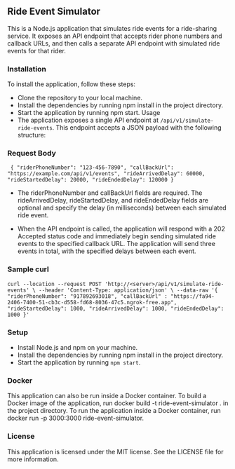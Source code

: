 ## Ride Event Simulator
This is a Node.js application that simulates ride events for a ride-sharing service. It exposes an API endpoint that accepts rider phone numbers and callback URLs, and then calls a separate API endpoint with simulated ride events for that rider.

### Installation
To install the application, follow these steps:

- Clone the repository to your local machine.
- Install the dependencies by running npm install in the project directory.
- Start the application by running npm start.
Usage
- The application exposes a single API endpoint at `/api/v1/simulate-ride-events`. This endpoint accepts a JSON payload with the following structure:

### Request Body

`
{ "riderPhoneNumber": "123-456-7890",
"callBackUrl": "https://example.com/api/v1/events",
"rideArrivedDelay": 60000,
"rideStartedDelay": 20000,
"rideEndedDelay": 120000
}`

- The riderPhoneNumber and callBackUrl fields are required. The rideArrivedDelay, rideStartedDelay, and rideEndedDelay fields are optional and specify the delay (in milliseconds) between each simulated ride event.

- When the API endpoint is called, the application will respond with a 202 Accepted status code and immediately begin sending simulated ride events to the specified callback URL. The application will send three events in total, with the specified delays between each event.

### Sample curl 
`curl --location --request POST 'http://<server>/api/v1/simulate-ride-events' \
--header 'Content-Type: application/json' \
--data-raw '{
"riderPhoneNumber": "917892693018",
"callBackUrl" : "https://fa94-2406-7400-51-cb3c-d558-fd68-8036-47c5.ngrok-free.app",
"rideStartedDelay": 1000,
"rideArrivedDelay": 1000,
"rideEndedDelay": 1000
}'`

### Setup
- Install Node.js and npm on your machine.
- Install the dependencies by running npm install in the project directory.
- Start the application by running `npm start`.

### Docker
This application can also be run inside a Docker container. To build a Docker image of the application, run docker build -t ride-event-simulator . in the project directory. To run the application inside a Docker container, run docker run -p 3000:3000 ride-event-simulator.

### License
This application is licensed under the MIT license. See the LICENSE file for more information.





